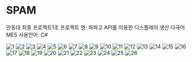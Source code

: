 # SPAM
안동대 최종 프로젝트1조
프로젝트 명: 파파고 API를 이용한 디스플레이 생산 다국어 MES
사용언어: C#

![1](https://user-images.githubusercontent.com/56530536/148046966-29ad34f6-5853-4ac7-a550-0cf04710044e.PNG)
![2](https://user-images.githubusercontent.com/56530536/148046974-004b5d8f-75ea-4b8e-8877-6927cb44f0ff.PNG)
![3](https://user-images.githubusercontent.com/56530536/148046978-f38ecb1b-fb31-44e3-aa3f-0854c04f101e.PNG)
![4](https://user-images.githubusercontent.com/56530536/148046979-8a741fcf-d35b-4c33-ad39-291237ca4ee2.PNG)
![5](https://user-images.githubusercontent.com/56530536/148046980-983360bd-d3f7-4aff-a803-f161deafcea3.PNG)
![6](https://user-images.githubusercontent.com/56530536/148046981-7dfeddba-30da-457f-9612-356092757555.PNG)
![7](https://user-images.githubusercontent.com/56530536/148046986-82e8d8ad-e20a-4248-affe-3362a8bb44b7.PNG)
![8](https://user-images.githubusercontent.com/56530536/148046991-c35a1b0b-f465-4f89-ad70-6cf33a64342d.PNG)
![9](https://user-images.githubusercontent.com/56530536/148046992-443d27c4-eecc-4ae9-8291-a6d5003f70a0.PNG)
![10](https://user-images.githubusercontent.com/56530536/148046993-e624682f-d524-48b1-a8aa-e533a44b4cf6.PNG)
![11](https://user-images.githubusercontent.com/56530536/148046994-99fffe04-33d2-4e53-8b6e-335a1787e0a4.PNG)
![12](https://user-images.githubusercontent.com/56530536/148046995-c867493a-7f7e-4018-b833-1aa61e1d8e78.PNG)
![13](https://user-images.githubusercontent.com/56530536/148046996-4daca8f3-4db1-4bd4-aeba-7d8bc67db9a7.PNG)
![14](https://user-images.githubusercontent.com/56530536/148046997-7b980e14-51c5-460c-82fe-58933dda0b2f.PNG)
![15](https://user-images.githubusercontent.com/56530536/148047001-aa5b362b-8658-4610-9e3b-b1c0ef8b2c09.PNG)
![16](https://user-images.githubusercontent.com/56530536/148047002-65ae4d23-7b2b-4855-b7d9-06182d30a3cd.PNG)
![17](https://user-images.githubusercontent.com/56530536/148047005-135bc578-3754-453e-93ae-0775275fd525.PNG)
![18](https://user-images.githubusercontent.com/56530536/148047006-30594738-84f2-4cf1-a4c1-158abd0dacc4.PNG)
![19](https://user-images.githubusercontent.com/56530536/148047007-7ebfe21b-dbed-49da-8ecc-2e252b7ff4a0.PNG)
![20](https://user-images.githubusercontent.com/56530536/148047011-dbfa8f57-d661-4abd-86a1-63d1527a8f71.PNG)
![21](https://user-images.githubusercontent.com/56530536/148047012-86de2e95-6017-41fa-914c-c3d7a371aa36.PNG)
![22](https://user-images.githubusercontent.com/56530536/148047014-442149c2-c938-4a1f-a6d1-ecc00f423eb6.PNG)
![23](https://user-images.githubusercontent.com/56530536/148047018-db574562-dcb5-4d08-b97b-17acac1f9823.PNG)
![24](https://user-images.githubusercontent.com/56530536/148047022-7955d299-041d-4d3e-a6ef-ca70f082ed39.PNG)
![25](https://user-images.githubusercontent.com/56530536/148047025-45d1a5ec-7320-483c-bb9d-4456a6c647e6.PNG)
![26](https://user-images.githubusercontent.com/56530536/148047027-77254b01-74a2-492b-9ca5-f0ac36854bae.PNG)
